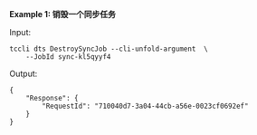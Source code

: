 **Example 1: 销毁一个同步任务**



Input: 

```
tccli dts DestroySyncJob --cli-unfold-argument  \
    --JobId sync-kl5qyyf4
```

Output: 
```
{
    "Response": {
        "RequestId": "710040d7-3a04-44cb-a56e-0023cf0692ef"
    }
}
```

